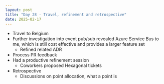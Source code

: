 ```yaml
---
layout: post
title: "Day 28 - Travel, refinement and retrospective"
date: 2025-02-17
---
```


- Travel to Belgium
- Further investigation into event pub/sub revealed Azure Service Bus to me,
which is still cost effective and provides a larger feature set
  - Refined related ADR
- Process PR feedback
- Had a productive refinement session
  - Coworkers proposed Hexagonal tickets
- Retrospective
  - Discussions on point allocation, what a point is
